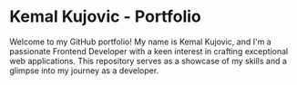 # Kemal Kujovic - Portfolio

Welcome to my GitHub portfolio! My name is Kemal Kujovic, and I'm a passionate Frontend Developer with a keen interest in crafting exceptional web applications. This repository serves as a showcase of my skills and a glimpse into my journey as a developer.


